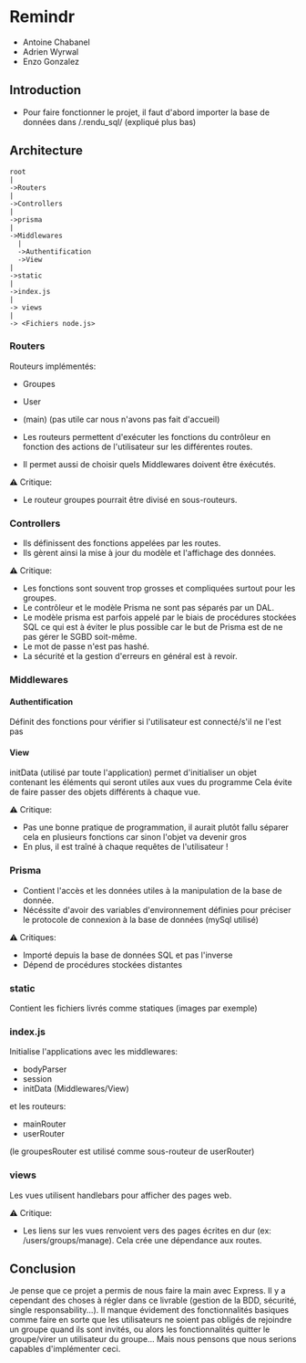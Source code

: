 # Remindr

* Antoine Chabanel
* Adrien Wyrwal
* Enzo Gonzalez

## Introduction
* Pour faire fonctionner le projet, il faut d'abord importer la base de données dans /.rendu_sql/ (expliqué plus bas)

## Architecture
```
root
|
->Routers
|
->Controllers
|
->prisma
|
->Middlewares
  |
  ->Authentification
  ->View
|
->static
|
->index.js
|
-> views
|
-> <Fichiers node.js>
```

### Routers
Routeurs implémentés:
* Groupes
* User
* (main) (pas utile car nous n'avons pas fait d'accueil)

* Les routeurs permettent d'exécuter les fonctions du contrôleur en fonction des actions de l'utilisateur sur les différentes routes.
* Il permet aussi de choisir quels Middlewares doivent être éxécutés.

:warning: Critique:
* Le routeur groupes pourrait être divisé en sous-routeurs.

### Controllers
* Ils définissent des fonctions appelées par les routes.
* Ils gèrent ainsi la mise à jour du modèle et l'affichage des données.

:warning: Critique:
* Les fonctions sont souvent trop grosses et compliquées surtout pour les groupes.
* Le contrôleur et le modèle Prisma ne sont pas séparés par un DAL.
* Le modèle prisma est parfois appelé par le biais de procédures stockées SQL ce qui est à éviter le plus possible car le but de Prisma est de ne pas gérer le SGBD soit-même.
* Le mot de passe n'est pas hashé.
* La sécurité et la gestion d'erreurs en général est à revoir.

### Middlewares

#### Authentification
Définit des fonctions pour vérifier si l'utilisateur est connecté/s'il ne l'est pas

#### View
initData (utilisé par toute l'application) permet d'initialiser un objet contenant les éléments qui seront utiles aux vues du programme
Cela évite de faire passer des objets différents à chaque vue.

:warning: Critique:
* Pas une bonne pratique de programmation, il aurait plutôt fallu séparer cela en plusieurs fonctions car sinon l'objet va devenir gros
* En plus, il est traîné à chaque requêtes de l'utilisateur !

### Prisma
* Contient l'accès et les données utiles à la manipulation de la base de donnée.
* Nécéssite d'avoir des variables d'environnement définies pour préciser le protocole de connexion à la base de données (mySql utilisé)

:warning: Critiques: 
* Importé depuis la base de données SQL et pas l'inverse
* Dépend de procédures stockées distantes

### static
Contient les fichiers livrés comme statiques (images par exemple)

### index.js
Initialise l'applications avec les middlewares:
* bodyParser
* session
* initData (Middlewares/View)

et les routeurs:
* mainRouter
* userRouter

(le groupesRouter est utilisé comme sous-routeur de userRouter)

### views

Les vues utilisent handlebars pour afficher des pages web.

:warning: Critique:
* Les liens sur les vues renvoient vers des pages écrites en dur (ex: /users/groups/manage). Cela crée une dépendance aux routes.


## Conclusion

Je pense que ce projet a permis de nous faire la main avec Express.
Il y a cependant des choses à régler dans ce livrable (gestion de la BDD, sécurité, single responsability...).
Il manque évidement des fonctionnalités basiques comme faire en sorte que les utilisateurs ne soient pas obligés de rejoindre un groupe quand ils sont invités, ou alors les fonctionnalités quitter le groupe/virer un utilisateur du groupe...
Mais nous pensons que nous serions capables d'implémenter ceci.